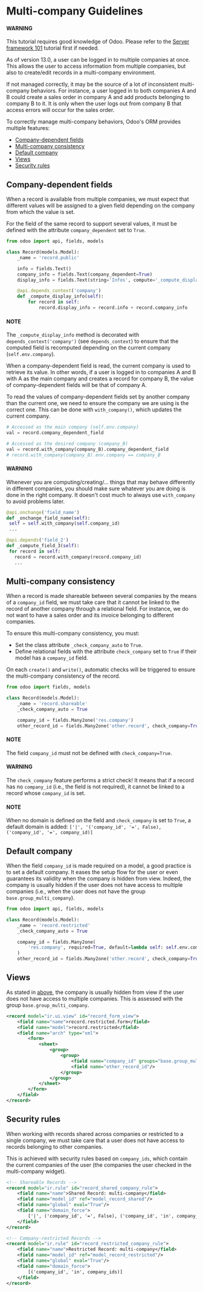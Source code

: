 <a id="reference-howtos-company"></a>

# Multi-company Guidelines

#### WARNING
This tutorial requires good knowledge of Odoo.
Please refer to the [Server framework 101](../tutorials/server_framework_101.md) tutorial first if needed.

As of version 13.0, a user can be logged in to multiple companies at once. This allows the user to
access information from multiple companies, but also to create/edit records in a multi-company
environment.

If not managed correctly, it may be the source of a lot of inconsistent multi-company behaviors.
For instance, a user logged in to both companies A and B could create a sales order in company A and
add products belonging to company B to it. It is only when the user logs out from company B that
access errors will occur for the sales order.

To correctly manage multi-company behaviors, Odoo's ORM provides multiple features:

- [Company-dependent fields](#howto-company-company-dependent)
- [Multi-company consistency](#howto-company-check-company)
- [Default company](#howto-company-default-company)
- [Views](#howto-company-views)
- [Security rules](#howto-company-security)

<a id="howto-company-company-dependent"></a>

## Company-dependent fields

When a record is available from multiple companies, we must expect that different values will be
assigned to a given field depending on the company from which the value is set.

For the field of the same record to support several values, it must be defined with the attribute
`company_dependent` set to `True`.

```python
from odoo import api, fields, models

class Record(models.Model):
    _name = 'record.public'

    info = fields.Text()
    company_info = fields.Text(company_dependent=True)
    display_info = fields.Text(string='Infos', compute='_compute_display_info')

    @api.depends_context('company')
    def _compute_display_info(self):
        for record in self:
            record.display_info = record.info + record.company_info
```

#### NOTE
The `_compute_display_info` method is decorated with `depends_context('company')`
(see `depends_context`) to ensure that the computed field is recomputed
depending on the current company (`self.env.company`).

When a company-dependent field is read, the current company is used to retrieve its value. In other
words, if a user is logged in to companies A and B with A as the main company and creates a record for
company B, the value of company-dependent fields will be that of company A.

To read the values of company-dependent fields set by another company than the current one, we need
to ensure the company we are using is the correct one.  This can be done with `with_company()`,
which updates the current company.

```python
# Accessed as the main company (self.env.company)
val = record.company_dependent_field

# Accessed as the desired company (company_B)
val = record.with_company(company_B).company_dependent_field
# record.with_company(company_B).env.company == company_B
```

#### WARNING
Whenever you are computing/creating/... things that may behave differently
in different companies, you should make sure whatever you are doing is done
in the right company. It doesn't cost much to always use `with_company` to
avoid problems later.

```python
@api.onchange('field_name')
def _onchange_field_name(self):
 self = self.with_company(self.company_id)
 ...

@api.depends('field_2')
def _compute_field_3(self):
 for record in self:
   record = record.with_company(record.company_id)
   ...
```

<a id="howto-company-check-company"></a>

## Multi-company consistency

When a record is made shareable between several companies by the means of a `company_id` field, we
must take care that it cannot be linked to the record of another company through a relational field.
For instance, we do not want to have a sales order and its invoice belonging to different companies.

To ensure this multi-company consistency, you must:

* Set the class attribute `_check_company_auto` to `True`.
* Define relational fields with the attribute `check_company` set to `True` if their model has a
  `company_id` field.

On each `create()` and `write()`, automatic checks
will be triggered to ensure the multi-company consistency of the record.

```python
from odoo import fields, models

class Record(models.Model):
    _name = 'record.shareable'
    _check_company_auto = True

    company_id = fields.Many2one('res.company')
    other_record_id = fields.Many2one('other.record', check_company=True)
```

#### NOTE
The field `company_id` must not be defined with `check_company=True`.

#### WARNING
The `check_company` feature performs a strict check! It means that if a record has no
`company_id` (i.e., the field is not required), it cannot be linked to a record whose
`company_id` is set.

#### NOTE
When no domain is defined on the field and `check_company` is set to `True`, a default domain is
added: `['|', '('company_id', '=', False), ('company_id', '=', company_id)]`

<a id="howto-company-default-company"></a>

## Default company

When the field `company_id` is made required on a model, a good practice is to set a default
company. It eases the setup flow for the user or even guarantees its validity when the company is
hidden from view. Indeed, the company is usually hidden if the user does not have access to
multiple companies (i.e., when the user does not have the group `base.group_multi_company`).

```python
from odoo import api, fields, models

class Record(models.Model):
    _name = 'record.restricted'
    _check_company_auto = True

    company_id = fields.Many2one(
        'res.company', required=True, default=lambda self: self.env.company
    )
    other_record_id = fields.Many2one('other.record', check_company=True)
```

<a id="howto-company-views"></a>

## Views

As stated in [above](#howto-company-default-company), the company is usually hidden
from view if the user does not have access to multiple companies. This is assessed with the group
`base.group_multi_company`.

```xml
<record model="ir.ui.view" id="record_form_view">
    <field name="name">record.restricted.form</field>
    <field name="model">record.restricted</field>
    <field name="arch" type="xml">
        <form>
            <sheet>
                <group>
                    <group>
                        <field name="company_id" groups="base.group_multi_company"/>
                        <field name="other_record_id"/>
                    </group>
                </group>
            </sheet>
        </form>
    </field>
</record>
```

<a id="howto-company-security"></a>

## Security rules

When working with records shared across companies or restricted to a single company, we must take
care that a user does not have access to records belonging to other companies.

This is achieved with security rules based on `company_ids`, which contain the current companies of
the user (the companies the user checked in the multi-company widget).

```xml
<!-- Shareable Records -->
<record model="ir.rule" id="record_shared_company_rule">
    <field name="name">Shared Record: multi-company</field>
    <field name="model_id" ref="model_record_shared"/>
    <field name="global" eval="True"/>
    <field name="domain_force">
        ['|', ('company_id', '=', False), ('company_id', 'in', company_ids)]
    </field>
</record>
```

```xml
<!-- Company-restricted Records -->
<record model="ir.rule" id="record_restricted_company_rule">
    <field name="name">Restricted Record: multi-company</field>
    <field name="model_id" ref="model_record_restricted"/>
    <field name="global" eval="True"/>
    <field name="domain_force">
        [('company_id', 'in', company_ids)]
    </field>
</record>
```

